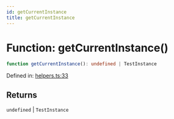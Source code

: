 ```yaml
---
id: getCurrentInstance
title: getCurrentInstance
---
```


<!-- DO NOT EDIT: this page is autogenerated from the type comments -->

# Function: getCurrentInstance()

```ts
function getCurrentInstance(): undefined | TestInstance
```

Defined in: [helpers.ts:33](https://github.com/crutchcorn/cli-testing-library/blob/main/packages/cli-testing-library/src/helpers.ts#L33)

## Returns

`undefined` \| `TestInstance`
